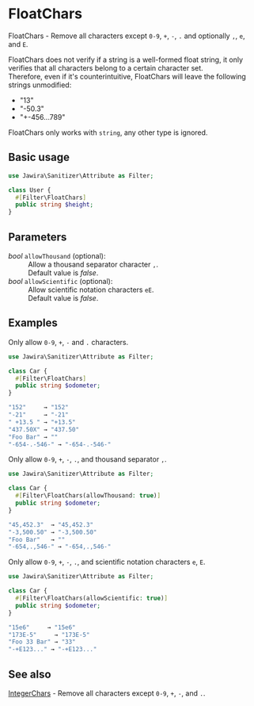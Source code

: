 # FloatChars

FloatChars - Remove all characters except `0-9`, `+`, `-`, `.` and
optionally `,`, `e`, and `E`.

FloatChars does not verify if a string is a well-formed float string, it only
verifies that all characters belong to a certain character set.<br>
Therefore, even if it's counterintuitive, FloatChars will leave the following
strings unmodified:

* "13"
* "-50.3"
* "+-456...789"

FloatChars only works with `string`, any other type is ignored.

## Basic usage

```php
use Jawira\Sanitizer\Attribute as Filter;

class User {
  #[Filter\FloatChars]
  public string $height;
}
```

## Parameters

<dl>
<dt><em>bool</em> <code>allowThousand</code> (optional):</dt>
<dd>
Allow a thousand separator character <code>,</code>.<br>
Default value is <em>false</em>.
</dd>
<dt><em>bool</em> <code>allowScientific</code> (optional):</dt>
<dd>
Allow scientific notation characters <code>eE</code>.<br>
Default value is <em>false</em>.
</dd>
</dl>

## Examples

Only allow `0-9`, `+`, `-` and `.` characters.

```php
use Jawira\Sanitizer\Attribute as Filter;

class Car {
  #[Filter\FloatChars]
  public string $odometer;
}
```

```php
"152"     → "152"
"-21"     → "-21"
" +13.5 " → "+13.5"
"437.50X" → "437.50"
"Foo Bar" → ""
"-654-.-546-" → "-654-.-546-"
```

Only allow `0-9`, `+`, `-`, `.`, and thousand separator `,`.

```php
use Jawira\Sanitizer\Attribute as Filter;

class Car {
  #[Filter\FloatChars(allowThousand: true)]
  public string $odometer;
}
```

```php
"45,452.3"  → "45,452.3"
"-3,500.50" → "-3,500.50"
"Foo Bar"   → ""
"-654,.,546-" → "-654,.,546-"
```

Only allow `0-9`, `+`, `-`, `.`, and scientific notation characters `e`, `E`.

```php
use Jawira\Sanitizer\Attribute as Filter;

class Car {
  #[Filter\FloatChars(allowScientific: true)]
  public string $odometer;
}
```

```php
"15e6"     → "15e6"
"173E-5"     → "173E-5"
"Foo 33 Bar" → "33"
"-+E123..." → "-+E123..."
```

## See also

[IntegerChars](IntegerChars.md) - Remove all characters except `0-9`, `+`, `-`,
and `.`.


